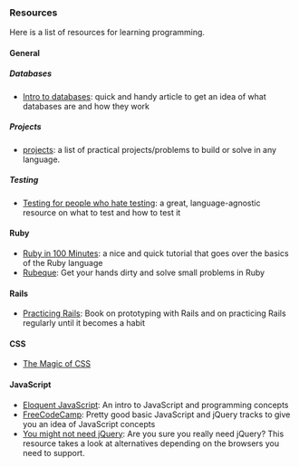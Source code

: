 
### Resources

Here is a list of resources for learning programming.


#### General

##### Databases

- [Intro to databases](https://medium.com/@rwilliams_bv/intro-to-databases-for-people-who-dont-know-a-whole-lot-about-them-a64ae9af712): quick and handy article to get an idea of what databases are and how they work

##### Projects

- [projects](https://github.com/karan/Projects): a list of practical projects/problems to build or solve in any language.

##### Testing

- [Testing for people who hate testing](https://eev.ee/blog/2016/08/22/testing-for-people-who-hate-testing/): a great, language-agnostic resource on what to test and how to test it

#### Ruby

- [Ruby in 100 Minutes](http://tutorials.jumpstartlab.com/projects/ruby_in_100_minutes.html): a nice and quick tutorial that goes over the basics of the Ruby language
- [Rubeque](http://www.rubeque.com/): Get your hands dirty and solve small problems in Ruby

#### Rails
- [Practicing Rails](https://www.justinweiss.com/practicing-rails/): Book on prototyping with Rails and on practicing Rails regularly until it becomes a habit

#### CSS
- [The Magic of CSS](http://adamschwartz.co/magic-of-css)

#### JavaScript
- [Eloquent JavaScript](http://eloquentjavascript.net/): An intro to JavaScript and programming concepts
- [FreeCodeCamp](https://www.freecodecamp.com): Pretty good basic JavaScript and jQuery tracks to give you an idea of JavaScript concepts
- [You might not need jQuery](http://youmightnotneedjquery.com/): Are you sure you really need jQuery? This resource takes a look at alternatives depending on the browsers you need to support. 

